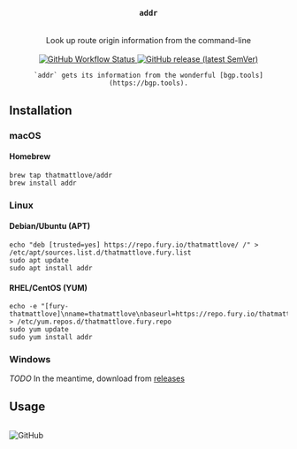 <div align="center">
<h3>
    <code>addr</code>
</h3>
<br/>
Look up route origin information from the command-line
<br/>
<br/>
    <a href="https://github.com/thatmattlove/addr/actions/workflows/test.yml">
        <img alt="GitHub Workflow Status" src="https://img.shields.io/github/actions/workflow/status/thatmattlove/addr/test.yml?style=for-the-badge">
    </a>
    <a href="https://github.com/thatmattlove/addr/releases">
        <img alt="GitHub release (latest SemVer)" src="https://img.shields.io/github/v/release/thatmattlove/addr?label=version&style=for-the-badge">
    </a>

    `addr` gets its information from the wonderful [bgp.tools](https://bgp.tools).

</div>



## Installation

### macOS

#### Homebrew

```console
brew tap thatmattlove/addr
brew install addr
```

### Linux

#### Debian/Ubuntu (APT)

```console
echo "deb [trusted=yes] https://repo.fury.io/thatmattlove/ /" > /etc/apt/sources.list.d/thatmattlove.fury.list
sudo apt update
sudo apt install addr
```

#### RHEL/CentOS (YUM)

```console
echo -e "[fury-thatmattlove]\nname=thatmattlove\nbaseurl=https://repo.fury.io/thatmattlove/\nenabled=1\ngpgcheck=0" > /etc/yum.repos.d/thatmattlove.fury.repo
sudo yum update
sudo yum install addr
```

### Windows

*TODO* In the meantime, download from [releases](https://github.com/thatmattlove/addr/releases)

## Usage

```console

```

![GitHub](https://img.shields.io/github/license/thatmattlove/addr?style=for-the-badge&color=black)